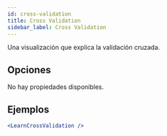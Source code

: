 ```yaml
---
id: cross-validation
title: Cross Validation
sidebar_label: Cross Validation
---
```


Una visualización que explica la validación cruzada.

## Opciones

No hay propiedades disponibles.

## Ejemplos

```jsx live
<LearnCrossValidation />
```

